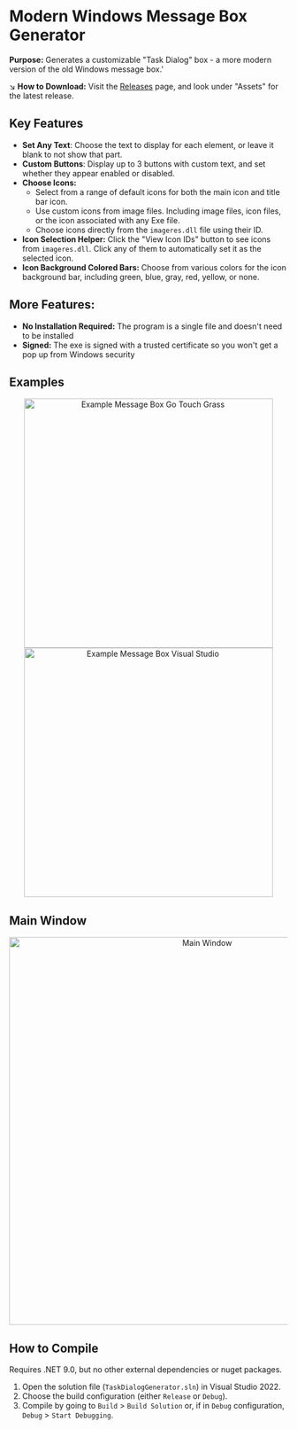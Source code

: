 # Modern Windows Message Box Generator

**Purpose:**  Generates a customizable "Task Dialog" box - a more modern version of the old Windows message box.'

↘️ **How to Download:** Visit the [Releases](https://github.com/ThioJoe/Modern-Windows-Message-Box-Generator/releases) page, and look under "Assets" for the latest release.

## Key Features

- **Set Any Text**: Choose the text to display for each element, or leave it blank to not show that part.
- **Custom Buttons**: Display up to 3 buttons with custom text, and set whether they appear enabled or disabled.
- **Choose Icons:**
    - Select from a range of default icons for both the main icon and title bar icon.
    - Use custom icons from image files. Including image files, icon files, or the icon associated with any Exe file.
    - Choose icons directly from the `imageres.dll` file using their ID.
- **Icon Selection Helper:** Click the "View Icon IDs" button to see icons from `imageres.dll`. Click any of them to automatically set it as the selected icon.
- **Icon Background Colored Bars:** Choose from various colors for the icon background bar, including green, blue, gray, red, yellow, or none.

## More Features:
- **No Installation Required:** The program is a single file and doesn't need to be installed
- **Signed:** The exe is signed with a trusted certificate so you won't get a pop up from Windows security

## Examples 
<p align="center">
<img width="450" alt="Example Message Box Go Touch Grass" src="https://github.com/user-attachments/assets/64c7451e-131e-4bfd-b770-5b78d0c22026">
<img width="450" alt="Example Message Box Visual Studio" src="https://github.com/user-attachments/assets/b232caa7-8253-4ffc-ae72-d6725d99c152">
</p>

## Main Window
<p align="center">
<img width="700" alt="Main Window" src="https://github.com/user-attachments/assets/df60f648-c259-42a0-a0d3-4a6a4a529b8b">
</p>

## How to Compile
Requires .NET 9.0, but no other external dependencies or nuget packages.

1. Open the solution file (`TaskDialogGenerator.sln`) in Visual Studio 2022.
2. Choose the build configuration (either `Release` or `Debug`).
3. Compile by going to `Build` > `Build Solution` or, if in `Debug` configuration, `Debug` > `Start Debugging`.
